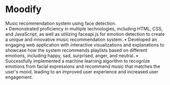# Moodify
Music recommendation system using face detection.  
•	Demonstrated proficiency in multiple technologies, including HTML, CSS, and JavaScript, as well as utilizing faceapi.js for emotion detection to create a unique and innovative music recommendation system.
•	Developed an engaging web application with interactive visualizations and explanations to showcase how the system recommends playlists based on different emotions, including happy, sad, surprised, anger, and neutral.
•	Successfully implemented a machine learning algorithm to recognize emotions from facial expressions and recommend music that matches the user's mood, leading to an improved user experience and increased user engagement.
